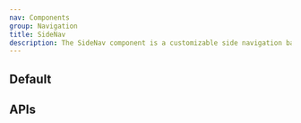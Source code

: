 ```yaml
---
nav: Components
group: Navigation
title: SideNav
description: The SideNav component is a customizable side navigation bar. It takes in an optional avatar and top actions to be displayed at the top, and a required bottom actions prop to be displayed at the bottom.
---
```


## Default

<code src="./demos/index.tsx" nopadding></code>

## APIs
